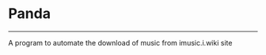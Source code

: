 # Panda
__________________________________________________________________
A program to automate the download of music from imusic.i.wiki site

